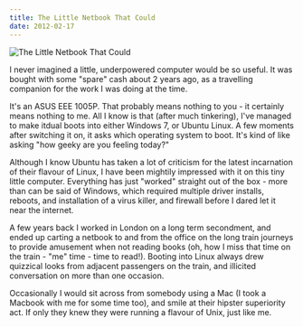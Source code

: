 ```yaml
---
title: The Little Netbook That Could
date: 2012-02-17
---
```


![The Little Netbook That Could](https://source.unsplash.com/vP3pnOoCiYE/1600x900)

I never imagined a little, underpowered computer would be so useful. It was bought with some "spare" cash about 2 years ago, as a travelling companion for the work I was doing at the time.

It's an ASUS EEE 1005P. That probably means nothing to you - it certainly means nothing to me. All I know is that (after much tinkering), I've managed to make itdual boots into either Windows 7, or Ubuntu Linux. A few moments after switching it on, it asks which operating system to boot. It's kind of like asking "how geeky are you feeling today?"

Although I know Ubuntu has taken a lot of criticism for the latest incarnation of their flavour of Linux, I have been mightily impressed with it on this tiny little computer. Everything has just "worked" straight out of the box - more than can be said of Windows, which required multiple driver installs, reboots, and installation of a virus killer, and firewall before I dared let it near the internet.

A few years back I worked in London on a long term secondment, and ended up carting a netbook to and from the office on the long train journeys to provide amusement when not reading books (oh, how I miss that time on the train - "me" time - time to read!). Booting into Linux always drew quizzical looks from adjacent passengers on the train, and illicited conversation on more than one occasion.

Occasionally I would sit across from somebody using a Mac (I took a Macbook with me for some time too), and smile at their hipster superiority act. If only they knew they were running a flavour of Unix, just like me.